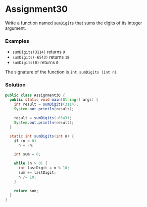 # Assignment30

Write a function named `sumDigits` that sums the digits of its integer argument.

### Examples

* `sumDigits(3114)` returns `9`
* `sumDigits(-­6543)` returns `18`
* `sumDigits(0)` returns `0`

The signature of the function is `int sumDigits (int n)`

### Solution

```java
public class Assignment30 {
  public static void main(String[] args) {
    int result = sumDigits(3114);
    System.out.println(result);

    result = sumDigits(-6543);
    System.out.println(result);
  }

  static int sumDigits(int n) {
    if (n < 0)
      n = -n;

    int sum = 0;

    while (n > 0) {
      int lastDigit = n % 10;
      sum += lastDigit;
      n /= 10;
    }

    return sum;
  }
}
```

